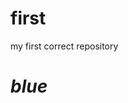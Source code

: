 # first
my first correct repository 
<html> 
<body style="background color: gold"> 
  <p><em><h1>blue</h1></em></p>
  </body>
  
